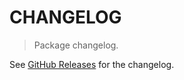 # CHANGELOG

> Package changelog.

See [GitHub Releases](https://github.com/stdlib-js/constants-int32-max/releases) for the changelog.